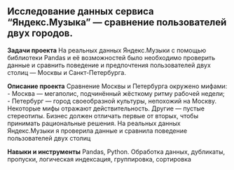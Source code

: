 ## Исследование данных сервиса “Яндекс.Музыка” — сравнение пользователей двух городов.
**Задачи проекта** На реальных данных Яндекс.Музыки c помощью библиотеки Pandas и её возможностей было необходимо проверить данные и сравнить поведение и предпочтения пользователей двух столиц — Москвы и Санкт-Петербурга. 

**Описание проекта** Сравнение Москвы и Петербурга окружено мифами: - Москва — мегаполис, подчинённый жёсткому ритму рабочей недели; - Петербург — город своеобразной культуры, непохожий на Москву. Некоторые мифы отражают действительность. Другие — пустые стереотипы. Бизнес должен отличать первые от вторых, чтобы принимать рациональные решения. На реальных данных Яндекс.Музыки я проверила данные и сравнила поведение пользователей двух столиц

**Навыки и инструменты** Pandas, Python.
Обработка данных, дубликаты, пропуски, логическая индексация, группировка, сортировка

